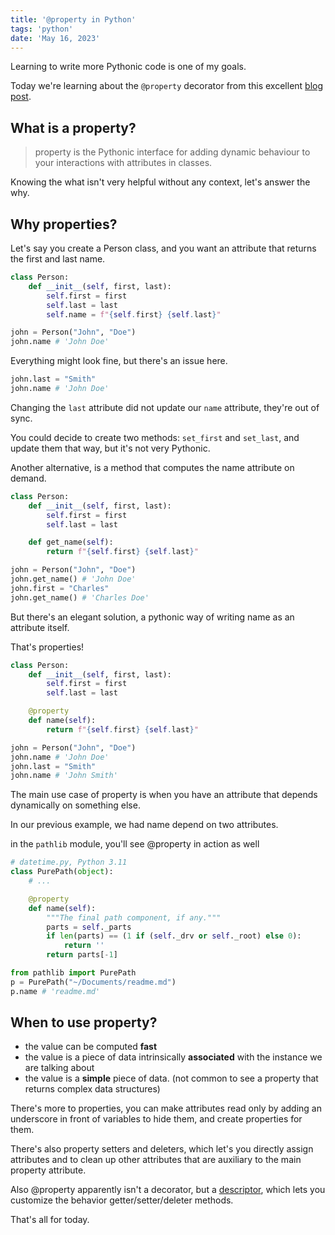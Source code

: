 ```yaml
---
title: '@property in Python'
tags: 'python'
date: 'May 16, 2023'
---
```


Learning to write more Pythonic code is one of my goals.

Today we're learning about the `@property` decorator from this excellent [blog post](https://mathspp.com/blog/pydonts/properties#what-is-the-error-message-%E2%80%9Cproperty-of-object-has-no-setter%E2%80%9D).

## What is a property?

> property is the Pythonic interface for adding dynamic behaviour to your interactions with attributes in classes.

Knowing the what isn't very helpful without any context, let's answer the why.

## Why properties?

Let's say you create a Person class, and you want an attribute that returns the first and last name.

```py
class Person:
    def __init__(self, first, last):
        self.first = first
        self.last = last
        self.name = f"{self.first} {self.last}"

john = Person("John", "Doe")
john.name # 'John Doe'
```

Everything might look fine, but there's an issue here.

```py
john.last = "Smith"
john.name # 'John Doe'
```

Changing the `last` attribute did not update our `name` attribute, they're out of sync.

You could decide to create two methods: `set_first` and `set_last`, and update them that way, but it's not very Pythonic.

Another alternative, is a method that computes the name attribute on demand.

```py
class Person:
    def __init__(self, first, last):
        self.first = first
        self.last = last

    def get_name(self):
        return f"{self.first} {self.last}"

john = Person("John", "Doe")
john.get_name() # 'John Doe'
john.first = "Charles"
john.get_name() # 'Charles Doe'
```

But there's an elegant solution, a pythonic way of writing name as an attribute itself.

That's properties!

```py
class Person:
    def __init__(self, first, last):
        self.first = first
        self.last = last

    @property
    def name(self):
        return f"{self.first} {self.last}"

john = Person("John", "Doe")
john.name # 'John Doe'
john.last = "Smith"
john.name # 'John Smith'
```

The main use case of property is when you have an attribute that depends dynamically on something else.

In our previous example, we had name depend on two attributes.

in the `pathlib` module, you'll see @property in action as well

```py
# datetime.py, Python 3.11
class PurePath(object):
    # ...

    @property
    def name(self):
        """The final path component, if any."""
        parts = self._parts
        if len(parts) == (1 if (self._drv or self._root) else 0):
            return ''
        return parts[-1]

from pathlib import PurePath
p = PurePath("~/Documents/readme.md")
p.name # 'readme.md'
```

## When to use property?

- the value can be computed **fast**
- the value is a piece of data intrinsically **associated** with the instance we are talking about
- the value is a **simple** piece of data. (not common to see a property that returns complex data structures)

There's more to properties, you can make attributes read only by adding an underscore in front of variables to hide them, and create properties for them.

There's also property setters and deleters, which let's you directly assign attributes and to clean up other attributes that are auxiliary to the main property attribute.

Also @property apparently isn't a decorator, but a [descriptor](https://tushar.lol/post/descriptors/), which lets you customize the behavior getter/setter/deleter methods.

That's all for today.
